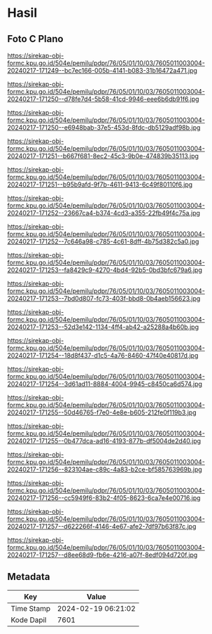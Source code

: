 # Hasil

## Foto C Plano

https://sirekap-obj-formc.kpu.go.id/504e/pemilu/pdpr/76/05/01/10/03/7605011003004-20240217-171249--bc7ec166-005b-4141-b083-31b16472a471.jpg

https://sirekap-obj-formc.kpu.go.id/504e/pemilu/pdpr/76/05/01/10/03/7605011003004-20240217-171250--d78fe7d4-5b58-41cd-9946-eee6b6db91f6.jpg

https://sirekap-obj-formc.kpu.go.id/504e/pemilu/pdpr/76/05/01/10/03/7605011003004-20240217-171250--e6948bab-37e5-453d-8fdc-db5129adf98b.jpg

https://sirekap-obj-formc.kpu.go.id/504e/pemilu/pdpr/76/05/01/10/03/7605011003004-20240217-171251--b667f681-8ec2-45c3-9b0e-474839b35113.jpg

https://sirekap-obj-formc.kpu.go.id/504e/pemilu/pdpr/76/05/01/10/03/7605011003004-20240217-171251--b95b9afd-9f7b-4611-9413-6c49f80110f6.jpg

https://sirekap-obj-formc.kpu.go.id/504e/pemilu/pdpr/76/05/01/10/03/7605011003004-20240217-171252--23667ca4-b374-4cd3-a355-22fb49f4c75a.jpg

https://sirekap-obj-formc.kpu.go.id/504e/pemilu/pdpr/76/05/01/10/03/7605011003004-20240217-171252--7c646a98-c785-4c61-8dff-4b75d382c5a0.jpg

https://sirekap-obj-formc.kpu.go.id/504e/pemilu/pdpr/76/05/01/10/03/7605011003004-20240217-171253--fa8429c9-4270-4bd4-92b5-0bd3bfc679a6.jpg

https://sirekap-obj-formc.kpu.go.id/504e/pemilu/pdpr/76/05/01/10/03/7605011003004-20240217-171253--7bd0d807-fc73-403f-bbd8-0b4aeb156623.jpg

https://sirekap-obj-formc.kpu.go.id/504e/pemilu/pdpr/76/05/01/10/03/7605011003004-20240217-171253--52d3e142-1134-4ff4-ab42-a25288a4b60b.jpg

https://sirekap-obj-formc.kpu.go.id/504e/pemilu/pdpr/76/05/01/10/03/7605011003004-20240217-171254--18d8f437-d1c5-4a76-8460-47f40e40817d.jpg

https://sirekap-obj-formc.kpu.go.id/504e/pemilu/pdpr/76/05/01/10/03/7605011003004-20240217-171254--3d61ad11-8884-4004-9945-c8450ca6d574.jpg

https://sirekap-obj-formc.kpu.go.id/504e/pemilu/pdpr/76/05/01/10/03/7605011003004-20240217-171255--50d46765-f7e0-4e8e-b605-212fe0f119b3.jpg

https://sirekap-obj-formc.kpu.go.id/504e/pemilu/pdpr/76/05/01/10/03/7605011003004-20240217-171255--0b477dca-ad16-4193-877b-df5004de2d40.jpg

https://sirekap-obj-formc.kpu.go.id/504e/pemilu/pdpr/76/05/01/10/03/7605011003004-20240217-171256--823104ae-c89c-4a83-b2ce-bf585763969b.jpg

https://sirekap-obj-formc.kpu.go.id/504e/pemilu/pdpr/76/05/01/10/03/7605011003004-20240217-171256--cc5949f6-83b2-4f05-8623-6ca7e4e00716.jpg

https://sirekap-obj-formc.kpu.go.id/504e/pemilu/pdpr/76/05/01/10/03/7605011003004-20240217-171257--d622266f-4146-4e67-afe2-7df97b63f87c.jpg

https://sirekap-obj-formc.kpu.go.id/504e/pemilu/pdpr/76/05/01/10/03/7605011003004-20240217-171257--d8ee68d9-fb6e-4216-a07f-8edf094d720f.jpg


## Metadata

| Key        | Value               |
| ---------- | ------------------- |
| Time Stamp | 2024-02-19 06:21:02 |
| Kode Dapil | 7601                |



